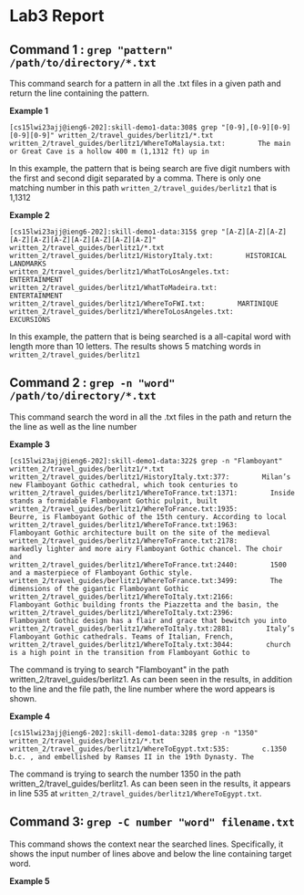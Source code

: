 # Lab3 Report 
## Command 1 : `grep "pattern" /path/to/directory/*.txt`
This command search for a pattern in all the .txt files in a given path and return the line containing the pattern. 

**Example 1**

```
[cs15lwi23ajj@ieng6-202]:skill-demo1-data:308$ grep "[0-9],[0-9][0-9][0-9][0-9]" written_2/travel_guides/berlitz1/*.txt
written_2/travel_guides/berlitz1/WhereToMalaysia.txt:        The main or Great Cave is a hollow 400 m (1,1312 ft) up in
```

In this example, the pattern that is being search are five digit numbers with the first and second digit separated by a comma. There is only one matching number in this path `written_2/travel_guides/berlitz1` that is 1,1312

**Example 2**

```
[cs15lwi23ajj@ieng6-202]:skill-demo1-data:315$ grep "[A-Z][A-Z][A-Z][A-Z][A-Z][A-Z][A-Z][A-Z][A-Z][A-Z]" written_2/travel_guides/berlitz1/*.txt
written_2/travel_guides/berlitz1/HistoryItaly.txt:        HISTORICAL LANDMARKS
written_2/travel_guides/berlitz1/WhatToLosAngeles.txt:        ENTERTAINMENT
written_2/travel_guides/berlitz1/WhatToMadeira.txt:        ENTERTAINMENT
written_2/travel_guides/berlitz1/WhereToFWI.txt:        MARTINIQUE
written_2/travel_guides/berlitz1/WhereToLosAngeles.txt:        EXCURSIONS
```
In this example, the pattern that is being searched is a all-capital word with length more than 10 letters. The results shows 5 matching words in  `written_2/travel_guides/berlitz1`

## Command 2 : `grep -n "word" /path/to/directory/*.txt`
This command search the word in all the .txt files in the path and return the the line as well as the line number

**Example 3**
```
[cs15lwi23ajj@ieng6-202]:skill-demo1-data:322$ grep -n "Flamboyant" written_2/travel_guides/berlitz1/*.txt
written_2/travel_guides/berlitz1/HistoryItaly.txt:377:        Milan’s new Flamboyant Gothic cathedral, which took centuries to       
written_2/travel_guides/berlitz1/WhereToFrance.txt:1371:        Inside stands a formidable Flamboyant Gothic pulpit, built
written_2/travel_guides/berlitz1/WhereToFrance.txt:1935:        Beurre, is Flamboyant Gothic of the 15th century. According to local 
written_2/travel_guides/berlitz1/WhereToFrance.txt:1963:        Flamboyant Goth­ic architecture built on the site of the medieval    
written_2/travel_guides/berlitz1/WhereToFrance.txt:2178:        markedly lighter and more airy Flamboyant Gothic chancel. The choir and
written_2/travel_guides/berlitz1/WhereToFrance.txt:2440:        1500 and a masterpiece of Flamboyant Gothic style.
written_2/travel_guides/berlitz1/WhereToFrance.txt:3499:        The dimensions of the gigantic Flamboyant Gothic
written_2/travel_guides/berlitz1/WhereToItaly.txt:2166:        Flamboyant Gothic building fronts the Piazzetta and the basin, the    
written_2/travel_guides/berlitz1/WhereToItaly.txt:2396:        Flamboyant Gothic design has a flair and grace that bewitch you into  
written_2/travel_guides/berlitz1/WhereToItaly.txt:2881:        Italy’s Flamboyant Gothic cathedrals. Teams of Italian, French,       
written_2/travel_guides/berlitz1/WhereToItaly.txt:3044:        church is a high point in the transition from Flamboyant Gothic to 
```

The command is trying to search "Flamboyant" in the path written_2/travel_guides/berlitz1. As can been seen in the results, in addition to the line and the file path, the line number where the word appears is shown. 

**Example 4**
```
[cs15lwi23ajj@ieng6-202]:skill-demo1-data:328$ grep -n "1350" written_2/travel_guides/berlitz1/*.txt
written_2/travel_guides/berlitz1/WhereToEgypt.txt:535:        c.1350 b.c. , and embellished by Ramses II in the 19th Dynasty. The   
```
The command is trying to search the number 1350 in the path written_2/travel_guides/berlitz1. As can been seen in the results, it appears in line 535 at `written_2/travel_guides/berlitz1/WhereToEgypt.txt`.

## Command 3: `grep -C number "word" filename.txt`
This command shows the context near the searched lines. Specifically, it shows the input number of lines above and below the line containing target word.

**Example 5**
